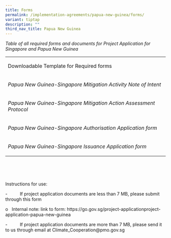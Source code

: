 ```yaml
---
title: Forms
permalink: /implementation-agreements/papua-new-guinea/forms/
variant: tiptap
description: ""
third_nav_title: Papua New Guinea
---
```

<p><em>Table of all required forms and documents for Project Application for Singapore and Papua New Guinea</em></p><table><tbody><tr><td rowspan="1" colspan="1"><p>Downloadable Template for Required forms</p></td></tr><tr><td rowspan="1" colspan="1"><p><em>Papua New Guinea-Singapore Mitigation Activity Note of Intent</em></p></td></tr><tr><td rowspan="1" colspan="1"><p><em>Papua New Guinea-Singapore Mitigation Action Assessment Protocol</em></p></td></tr><tr><td rowspan="1" colspan="1"><p><em>Papua New Guinea-Singapore Authorisation Application form</em></p></td></tr><tr><td rowspan="1" colspan="1"><p><em>Papua New Guinea-Singapore Issuance Application form</em></p></td></tr></tbody></table><p><em>&nbsp;</em></p><p><em>&nbsp;</em></p><p>Instructions for use:</p><p>-&nbsp;&nbsp;&nbsp;&nbsp;&nbsp;&nbsp;&nbsp;&nbsp;&nbsp; If project application documents are less than 7 MB, please submit through this form</p><p>o&nbsp;&nbsp; Internal note: link to form<a rel="noopener noreferrer nofollow" target="_blank">: https://go.gov.sg/project-applicationproject-application-papua-new-guinea</a></p><p>-&nbsp;&nbsp;&nbsp;&nbsp;&nbsp;&nbsp;&nbsp;&nbsp;&nbsp; If project application documents are more than 7 MB, please send it to us through email at <a rel="noopener noreferrer nofollow" target="_blank">Climate_Cooperation@pmo.gov.sg</a></p><p></p>